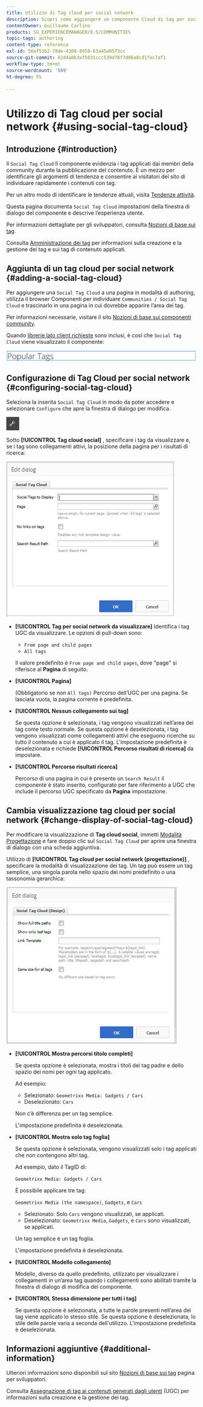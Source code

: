 ```yaml
---
title: Utilizzo di Tag cloud per social network
description: Scopri come aggiungere un componente Cloud di tag per social network a una pagina che consenta ai membri della community con accesso esterno di identificare rapidamente gli argomenti di tendenza e individuare i contenuti con tag.
contentOwner: Guillaume Carlino
products: SG_EXPERIENCEMANAGER/6.5/COMMUNITIES
topic-tags: authoring
content-type: reference
exl-id: 56af5362-78de-4308-8958-63a45e8573cc
source-git-commit: 62d4a8b3af5031ccc539d78f7d06a8cd1fec7af1
workflow-type: tm+mt
source-wordcount: '569'
ht-degree: 5%

---
```


# Utilizzo di Tag cloud per social network {#using-social-tag-cloud}

## Introduzione {#introduction}

Il `Social Tag Cloud` Il componente evidenzia i tag applicati dai membri della community durante la pubblicazione del contenuto. È un mezzo per identificare gli argomenti di tendenza e consentire ai visitatori del sito di individuare rapidamente i contenuti con tag.

Per un altro modo di identificare le tendenze attuali, visita [Tendenze attività](trends.md).

Questa pagina documenta `Social Tag Cloud` impostazioni della finestra di dialogo del componente e descrive l’esperienza utente.

Per informazioni dettagliate per gli sviluppatori, consulta [Nozioni di base sui tag](tag.md).

Consulta [Amministrazione dei tag](../../help/sites-administering/tags.md) per informazioni sulla creazione e la gestione dei tag e sui tag di contenuto applicati.

## Aggiunta di un tag cloud per social network {#adding-a-social-tag-cloud}

Per aggiungere una `Social Tag Cloud` a una pagina in modalità di authoring, utilizza il browser Componenti per individuare `Communities / Social Tag Cloud` e trascinarlo in una pagina in cui dovrebbe apparire l’area dei tag.

Per informazioni necessarie, visitare il sito [Nozioni di base sui componenti community](basics.md).

Quando [librerie lato client richieste](tag.md#essentials-for-client-side) sono inclusi, è così che `Social Tag Cloud` viene visualizzato il componente:

![tag social](assets/social-tag.png)

## Configurazione di Tag Cloud per social network {#configuring-social-tag-cloud}

Seleziona la inserita `Social Tag Cloud` in modo da poter accedere e selezionare `Configure` che apre la finestra di dialogo per modifica.

![configura](assets/configure-new.png)

Sotto **[!UICONTROL Tag cloud social]** , specificare i tag da visualizzare e, se i tag sono collegamenti attivi, la posizione della pagina per i risultati di ricerca:

![social-tag-cloud](assets/social-tag-cloud.png)

* **[!UICONTROL Tag per social network da visualizzare]**
Identifica i tag UGC da visualizzare. Le opzioni di pull-down sono:

   * `From page and child pages`
   * `All tags`

  Il valore predefinito è `From page and child pages`, dove &quot;page&quot; si riferisce al **Pagina** di seguito.

* **[!UICONTROL Pagina]**

  (Obbligatorio se non `All tags)` Percorso dell’UGC per una pagina. Se lasciata vuota, la pagina corrente è predefinita.

* **[!UICONTROL Nessun collegamento sui tag]**

  Se questa opzione è selezionata, i tag vengono visualizzati nell’area dei tag come testo normale. Se questa opzione è deselezionata, i tag vengono visualizzati come collegamenti attivi che eseguono ricerche su tutto il contenuto a cui è applicato il tag. L&#39;impostazione predefinita è deselezionata e richiede **[!UICONTROL Percorso risultati di ricerca]** da impostare.

* **[!UICONTROL Percorso risultati ricerca]**

  Percorso di una pagina in cui è presente un `Search Result` il componente è stato inserito, configurato per fare riferimento a UGC che include il percorso UGC specificato da **Pagina** impostazione.

## Cambia visualizzazione tag cloud per social network {#change-display-of-social-tag-cloud}

Per modificare la visualizzazione di **Tag cloud social**, immetti [Modalità Progettazione](../../help/sites-authoring/default-components-designmode.md) e fare doppio clic sul `Social Tag Cloud` per aprire una finestra di dialogo con una scheda aggiuntiva.

Utilizzo di **[!UICONTROL Tag cloud per social network (progettazione)]** , specificare la modalità di visualizzazione dei tag. Un tag può essere un tag semplice, una singola parola nello spazio dei nomi predefinito o una tassonomia gerarchica:

![social-tag-cloud-design](assets/social-tag-cloud-design.png)

* **[!UICONTROL Mostra percorsi titolo completi]**

  Se questa opzione è selezionata, mostra i titoli dei tag padre e dello spazio dei nomi per ogni tag applicato.

  Ad esempio:

   * Selezionato: `Geometrixx Media: Gadgets / Cars`
   * Deselezionato: `Cars`

  Non c’è differenza per un tag semplice.

  L&#39;impostazione predefinita è deselezionata.

* **[!UICONTROL Mostra solo tag foglia]**

  Se questa opzione è selezionata, vengono visualizzati solo i tag applicati che non contengono altri tag.

  Ad esempio, dato il TagID di:

  `Geometrixx Media: Gadgets / Cars`

  È possibile applicare tre tag:

  `Geometrixx Media (the namespace)`, `Gadgets`, e `Cars`

   * Selezionato: Solo `Cars` vengono visualizzati, se applicati.
   * Deselezionato: `Geometrixx Media`, `Gadgets`, e `Cars` sono visualizzati, se applicati.

  Un tag semplice è un tag foglia.

  L&#39;impostazione predefinita è deselezionata.

* **[!UICONTROL Modello collegamento]**

  Modello, diverso da quello predefinito, utilizzato per visualizzare i collegamenti in un’area tag quando i collegamenti sono abilitati tramite la finestra di dialogo di modifica del componente.

* **[!UICONTROL Stessa dimensione per tutti i tag]**

  Se questa opzione è selezionata, a tutte le parole presenti nell’area dei tag viene applicato lo stesso stile. Se questa opzione è deselezionata, lo stile delle parole varia a seconda dell&#39;utilizzo. L&#39;impostazione predefinita è deselezionata.

## Informazioni aggiuntive {#additional-information}

Ulteriori informazioni sono disponibili sul sito [Nozioni di base sui tag](tag.md) pagina per sviluppatori.

Consulta [Assegnazione di tag ai contenuti generati dagli utenti](tag-ugc.md) (UGC) per informazioni sulla creazione e la gestione dei tag.
